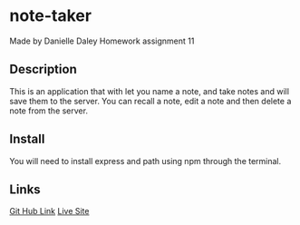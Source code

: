 # note-taker

Made by Danielle Daley
Homework assignment 11

## Description

This is an application that with let you name a note, and take notes and will save them to the server. You can recall a note, edit a note and then delete a note from the server.

## Install

You will need to install express and path using npm through the terminal.

## Links

[Git Hub Link](https://github.com/danielledaley2196/note-taker)
[Live Site](https://danielledaley2196.github.io/note-taker/)
